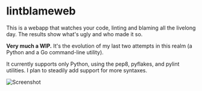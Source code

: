lintblameweb
============

This is a webapp that watches your code, linting and blaming all the livelong day. The results show what's ugly and who made it so.

**Very much a WIP.** It's the evolution of my last two attempts in this realm (a Python and a Go command-line utility).

It currently supports only Python, using the pep8, pyflakes, and pylint utilities. I plan to steadily add support for more syntaxes.

![Screenshot](https://raw.github.com/harveyr/lintblameweb/master/screenshot.png)
